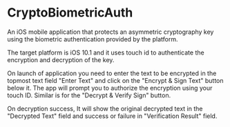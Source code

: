 # CryptoBiometricAuth

An iOS mobile application that protects an asymmetric cryptography key using the biometric authentication provided by the platform.

The target platform is iOS 10.1 and it uses touch id to authenticate the encryption and decryption of the key.

On launch of application you need to enter the text to be encrypted in the topmost text field "Enter Text" and click on the "Encrypt & Sign Text" button below it. The app will prompt you to authorize the encryption using your touch ID. Similar is for the "Decrypt & Verify Sign" button.

On decryption success, It will show the original decrypted text in the "Decrypted Text" field and success or failure in "Verification Result" field.
